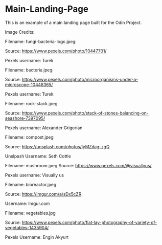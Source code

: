 # Main-Landing-Page
This is an example of a main landing page built for the Odin Project.


Image Credits:

Filename: fungi-bacteria-logo.jpeg

  Source: https://www.pexels.com/photo/10447701/

  Pexels username: Turek
  

Filename: bacteria.jpeg
  
  Source: https://www.pexels.com/photo/microorganisms-under-a-microscope-10448365/
  
  Pexels username: Turek
  

Filename: rock-stack.jpeg
  
  Source: https://www.pexels.com/photo/stack-of-stones-balancing-on-seashore-7397095/
  
  Pexels username: Alexander Grigorian
  

Filename: compost.jpeg
  
  Source: https://unsplash.com/photos/lyMZdag-zgQ
  
  Unslpash Username: Seth Cottle
  

Filename: mushroom.jpeg
  Source: https://www.pexels.com/@visuallyus/
  
  Pexels username: Visually us
  

Filename: bioreactor.jpeg
  
  Source: https://imgur.com/a/sDx5cZR
  
  Username: Imgur.com
  

Filename: vegetables.jpg
  
  Source: https://www.pexels.com/photo/flat-lay-photography-of-variety-of-vegetables-1435904/
  
  Pexels Username: Engin Akyurt
 
